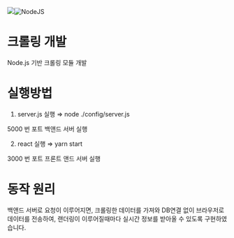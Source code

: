 <img src="https://img.shields.io/badge/React-61DAFB?style=flat-square&logo=React&logoColor=white"/>![NodeJS](https://img.shields.io/badge/node.js-6DA55F?style=for-the-badge&logo=node.js&logoColor=white)
# 크롤링 개발
Node.js 기반 크롤링 모듈 개발


# 실행방법
1. server.js 실행 ⇒ node ./config/server.js

 5000 번 포트 백앤드 서버 실행

2. react 실행 ⇒ yarn start

 3000 번 포트 프론트 앤드 서버 실행
 
# 동작 원리

백앤드 서버로 요청이 이루어지면, 크롤링한 데이터를 가져와 DB연결 없이 브라우저로 데이터를 전송하여, 랜더링이 이루어질때마다 실시간 정보를 받아올 수 있도록 구현하였습니다.
